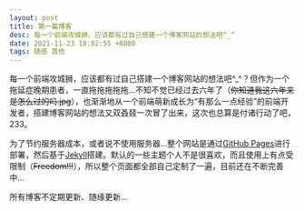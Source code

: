 ```yaml
---
layout: post
title: 第一篇博客
desc: 每一个前端攻城狮，应该都有过自己搭建一个博客网站的想法吧^_^
date: 2021-11-23 18:02:55 +0800
tags: 随感 其他
---
```


每一个前端攻城狮，应该都有过自己搭建一个博客网站的想法吧^\_^？但作为一个拖延症晚期患者，一直拖拖拖拖拖...不知不觉已经过去六年了（~~你知道我这六年来是怎么过的吗.jpg~~），也渐渐地从一个前端萌新成长为“有那么一点经验”的前端开发者，搭建博客网站的想法又双叒叕一次冒了出来，这次也总算是付诸行动了吧，233。

为了节约服务器成本，或者说不使用服务器...整个网站是通过[GitHub Pages](https://pages.github.com/)进行部署，然后基于[Jekyll](https://jekyllrb.com/)搭建。默认的一些主题个人不是很喜欢，而且使用上有点受限制（~~Freedom!!!~~），所以整个页面都全部自己定制了一遍，目前还在不断完善中...

所有博客不定期更新、随缘更新...
